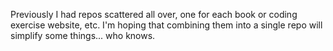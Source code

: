 Previously I had repos scattered all over, one for each book or coding exercise website, etc. I'm hoping that combining them into a single repo will simplify some things... who knows.
